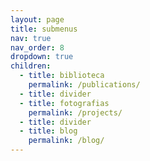```yaml
---
layout: page
title: submenus
nav: true
nav_order: 8
dropdown: true
children:
  - title: biblioteca
    permalink: /publications/
  - title: divider
  - title: fotografias
    permalink: /projects/
  - title: divider
  - title: blog
    permalink: /blog/
---
```

